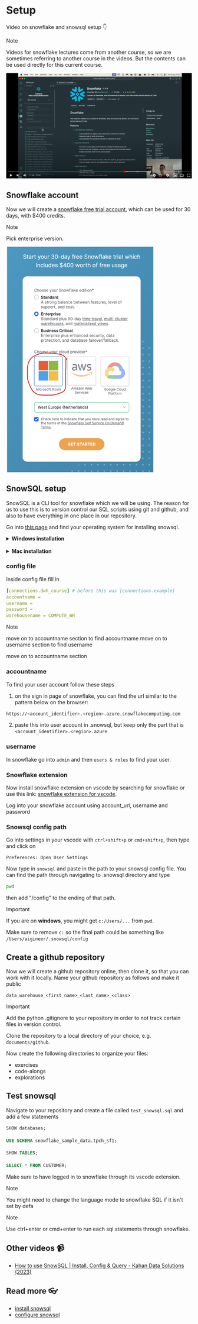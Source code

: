 # Setup

Video on snowflake and snowsql setup :point_down:

> [!Note]
> Videos for snowflake lectures come from another course, so we are sometimes referring to another course in the videos. But the contents can be used directly for this current course.

[![setup snowflake](https://github.com/kokchun/assets/blob/main/data_warehouse/setup_snowflake_video.png?raw=true)](https://www.youtube.com/watch?v=i454nHjdMAc)


## Snowflake account

Now we will create a [snowflake free trial account](https://signup.snowflake.com/), which can be used for 30 days, with $400 credits.

> [!NOTE]
> Pick enterprise version.

<img width = "400" src="https://github.com/kokchun/assets/blob/025ae8622a25d5522d11b21108f52f1df9388ea2/data_warehouse/snowflake_free_trial.png?raw=true"/>

<!-- TODO: navigation of snowsight -->

## SnowSQL setup

SnowSQL is a CLI tool for snowflake which we will be using. The reason for us to use this is to version control our SQL scripts using git and github, and also to have everything in one place in our repository.

Go into [this page](https://developers.snowflake.com/snowsql/) and find your operating system for installing snowsql.

<details> <summary> <b>Windows installation</b></summary>

After you've installed snowsql for windows, go into git bash and try out the following command

```bash
snowsql -v
```

It works if you get back a version number. Also try

```bash
snowsql
```

to see some of the options. Now navigate to the .snowsql directory, it should be installed here `/c/Users/<your_user>/.snowsql`. You can navigate there using `cd` and then do

```bash
code config
```

if you have configured the `code` before. Otherwise just open it in notepad using

```bash
notepad config
```

</details>

</br>

<details> 
<summary> <b>Mac installation</b></summary>
    
Either use the isntallation package provided above or use homebrew.

If using homebrew type in this command in mac terminal

```bash
brew install --cask snowflake-snowsql
```

Try the command in mac terminal

```bash
snowsql -v
```

It works if you get back a version number. Also try

```bash
snowsql
```

If it doesn't work you need to configure an alias to snowsql

1. Open (or create, if missing) the ~/.zshrc file.

2. Add the following line:

```bash
alias snowsql=/Applications/SnowSQL.app/Contents/MacOS/snowsql
```

3. Save the file.

4. Retry the commands above to see if snowsql is working.

Now go into your terminal and navigate to `.snowsql` folder

```bash
cd ~/.snowsql
```

Open config file with `code config` if you have `code` configured on your mac otherwise use `open config` to open it in a text editor.

</details>

### config file

Inside config file fill in

```yaml
[connections.dwh_course] # before this was [connections.example]
accountname =
username =
password =
warehousename = COMPUTE_WH
```

> [!NOTE]
> move on to accountname section to find accountname
> move on to username section to find username

move on to accountname section

### accountname

To find your user account follow these steps

1. on the sign in page of snowflake, you can find the url similar to the pattern below on the browser:

```bash
https://<account_identifier>.<region>.azure.snowflakecomputing.com
```

2. paste this into user account in .snowsql, but keep only the part that is `<account_identifier>.<region>.azure`

### username

In snowflake go into `admin` and then `users & roles` to find your user.

### Snowflake extension

Now install snowflake extension on vscode by searching for snowflake or use this link: [snowflake extension for vscode](https://marketplace.visualstudio.com/items?itemName=snowflake.snowflake-vsc).

Log into your snowflake account using account_url, username and password

### Snowsql config path

Go into settings in your vscode with `ctrl+shift+p` or `cmd+shift+p`, then type and click on

```
Preferences: Open User Settings
```

Now type in `snowsql` and paste in the path to your snowsql config file. You can find the path through navigating to .snowsql directory and type

```bash
pwd 
```

then add "/config" to the ending of that path. 

> [!IMPORTANT]
> If you are on **windows**, you might get `c:/Users/...` from `pwd`.
>  
> Make sure to remove `c:` so the final path could be something like `/Users/aigineer/.snowsql/config` 

## Create a github repository

Now we will create a github repository online, then clone it, so that you can work with it locally. Name your github repository as follows and make it public

```
data_warehouse_<first_name>_<last_name>_<class>
```

> [!IMPORTANT]
> Add the python .gitignore to your repository in order to not track certain files in version control.

Clone the repository to a local directory of your choice, e.g. `documents/github`.

Now create the following directories to organize your files: 

- exercises 
- code-alongs
- explorations

## Test snowsql

Navigate to your repository and create a file called `test_snowsql.sql` and add a few statements 

```sql
SHOW databases;

USE SCHEMA snowflake_sample_data.tpch_sf1;

SHOW TABLES;

SELECT * FROM CUSTOMER;
```

Make sure to have logged in to snowflake through its vscode extension. 

> [!NOTE]
> You might need to change the language mode to snowflake SQL if it isn't set by defa

> [!NOTE]
> Use ctrl+enter or cmd+enter to run each sql statements through snowflake.


## Other videos :video_camera:

- [How to use SnowSQL | Install, Config & Query - Kahan Data Solutions (2023)](https://www.youtube.com/watch?v=ogg9SLBRZ9A)


## Read more :eyeglasses:

- [install snowsql](https://docs.snowflake.com/en/user-guide/snowsql-install-config)  
- [configure snowsql](https://docs.snowflake.com/en/user-guide/snowsql-config)